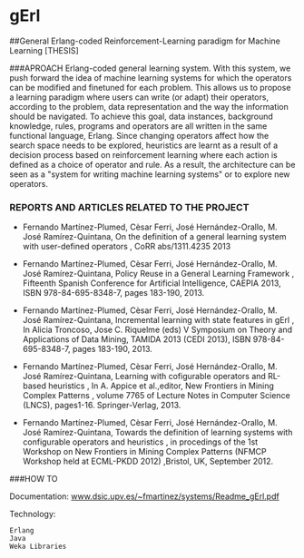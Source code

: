 # gErl
##General Erlang-coded Reinforcement-Learning paradigm for Machine Learning [THESIS]

###APROACH
Erlang-coded general learning system. With this system, we push forward the idea of machine learning systems for which the operators can be modified and finetuned for each problem. This allows us to propose a learning paradigm where users can write (or adapt) their operators, according to the problem, data representation and the way the information should be navigated. To achieve this goal, data instances, background knowledge, rules, programs and operators are all written in the same functional language, Erlang. Since changing operators affect how the search space needs to be explored, heuristics are learnt as a result of a decision process based on reinforcement learning where each action is defined as a choice of operator and rule. As a result, the architecture can be seen as a "system for writing machine learning systems" or to explore new operators. 

### REPORTS AND ARTICLES RELATED TO THE PROJECT

- Fernando Martínez-Plumed, Cèsar Ferri, José Hernández-Orallo, M. José Ramírez-Quintana, On the definition of a general learning system with user-defined operators , CoRR abs/1311.4235 2013

- Fernando Martínez-Plumed, Cèsar Ferri, José Hernández-Orallo, M. José Ramírez-Quintana, Policy Reuse in a General Learning Framework , Fifteenth Spanish Conference for Artificial Intelligence, CAEPIA 2013, ISBN 978-84-695-8348-7, pages 183-190, 2013.

- Fernando Martínez-Plumed, Cèsar Ferri, José Hernández-Orallo, M. José Ramírez-Quintana, Incremental learning with state features in gErl , In Alicia Troncoso, Jose C. Riquelme (eds) V Symposium on Theory and Applications of Data Mining, TAMIDA 2013 (CEDI 2013), ISBN 978-84-695-8348-7, pages 183-190, 2013.

- Fernando Martínez-Plumed, Cèsar Ferri, José Hernández-Orallo, M. José Ramírez-Quintana, Learning with cofigurable operators and RL-based heuristics , In A. Appice et al.,editor, New Frontiers in Mining Complex Patterns , volume 7765 of Lecture Notes in Computer Science (LNCS), pages1-16. Springer-Verlag, 2013.

- Fernando Martínez-Plumed, Cèsar Ferri, José Hernández-Orallo, M. José Ramírez-Quintana, Towards the definition of learning systems with configurable operators and heuristics , in procedings of the 1st Workshop on New Frontiers in Mining Complex Patterns (NFMCP Workshop held at ECML-PKDD 2012) ,Bristol, UK, September 2012.

###HOW TO

Documentation: www.dsic.upv.es/~fmartinez/systems/Readme_gErl.pdf

Technology:

    Erlang
    Java
    Weka Libraries

